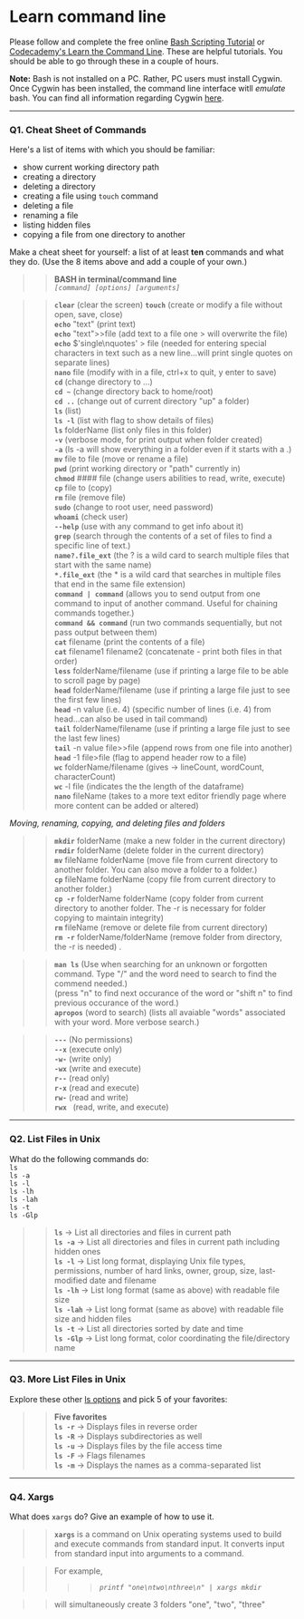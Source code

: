 # Learn command line

Please follow and complete the free online [Bash Scripting Tutorial](https://ryanstutorials.net/bash-scripting-tutorial/) or [Codecademy's Learn the Command Line](https://www.codecademy.com/learn/learn-the-command-line). These are helpful tutorials. You should be able to go through these in a couple of hours.

**Note:** Bash is not installed on a PC. Rather, PC users must install Cygwin. Once Cygwin has been installed, the command line interface witll _emulate_ bash. You can find all information regarding Cygwin [here](https://www.cygwin.com/).

---

### Q1.  Cheat Sheet of Commands  

Here's a list of items with which you should be familiar:  
* show current working directory path
* creating a directory
* deleting a directory
* creating a file using `touch` command
* deleting a file
* renaming a file
* listing hidden files
* copying a file from one directory to another

Make a cheat sheet for yourself: a list of at least **ten** commands and what they do.  (Use the 8 items above and add a couple of your own.)  

> > **BASH in terminal/command line**  
>> _`[command] [options] [arguments]`_  

>> **`clear`**				(clear the screen) 
>> **`touch`** 				(create or modify a file without open, save, close)  
>> **`echo`** "text"			(print text)  
>> **`echo`** "text">>file 		(add text to a file  one > will overwrite the file)  
>> **`echo`** $'single\nquotes' > file	(needed for entering special characters in text such as a new line...will print single    quotes on separate lines)  
>> **`nano`** file 			(modify with in a file, ctrl+x to quit, y enter to save)  
>> **`cd`**				(change directory to ...)  
>> **`cd ~`**				(change directory back to home/root)  
>> **`cd ..`**				(change out of current directory "up" a folder)  
>> **`ls`**				(list)  
>> **`ls -l`**				(list with flag to show details of files)  
>> **`ls`** folderName			(list only files in this folder)  
>> **`-v`**				(verbose mode, for print output when folder created)  
>> **`-a`** 				(ls -a will show everything in a folder even if it starts with a .)  
>> **`mv`** file to file			(move or rename a file)  
>> **`pwd`**				(print working directory or "path" currently in)  
>> **`chmod`** #### file			(change users abilities to read, write, execute)  
>> **`cp`** file to 			(copy)  
>> **`rm`** file				(remove file)  
>> **`sudo`** 				(change to root user, need password)  
>> **`whoami`**				(check user)  
>> **`--help`**				(use with any command to get info about it)  
>> **`grep`** 				(search through the contents of a set of files to find a specific line of text.)  
>> **`name?.file_ext`**			(the ? is a wild card to search multiple files that start with the same name)  
>> **`*.file_ext`**			(the * is a wild card that searches in multiple files that end in the same file                extension)  
>> **`command | command`**		(allows you to send output from one command to input of another command. Useful for chaining commands together.)  
>> **`command && command`** 		(run two commands sequentially, but not pass output between them)  
>> **`cat`** filename 			(print the contents of a file)  
>> **`cat`** filename1 filename2		(concatenate - print both files in that order)  
>> **`less`** folderName/filename	(use if printing a large file to be able to scroll page by page)  
>> **`head`** folderName/filename	(use if printing a large file just to see the first few lines)  
>> **`head`** -n value (i.e. 4)		(specific number of lines (i.e. 4) from head...can also be used in tail command)  
>> **`tail`** folderName/filename	(use if printing a large file just to see the last few lines)  
>> **`tail`** -n value  file>>file  	(append rows from one file into another)  
>> **`head`** -1 file>file		(flag to append header row to a file)  
>> **`wc`** folderName/filename		(gives -> lineCount, wordCount, characterCount)  
>> **`wc`** -l file			(indicates the the length of the dataframe)  
>> **`nano`** fileName			(takes to a more text editor friendly page where more content can be added or altered)  

_Moving, renaming, copying, and deleting files and folders_

>> **`mkdir`** folderName		(make a new folder in the current directory)  
>> **`rmdir`** folderName		(delete folder in the current directory)  
>> **`mv`** fileName folderName		(move file from current directory to another folder.  You can also move a folder to a folder.)  
>> **`cp`** fileName folderName		(copy file from current directory to another folder.)  
>> **`cp -r`** folderName folderName	(copy folder from current directory to another folder. The -r is necessary for folder copying to maintain integrity)  
>> **`rm`** fileName			(remove or delete file from current directory)  
>> **`rm -r`** folderName/folderName	(remove folder from directory, the -r is needed) . 

>> **`man ls`** 				(Use when searching for an unknown or forgotten command.  Type "/" and the word need to search to find the commend needed.)  
				(press "n" to find next occurance of the word or "shift n" to find previous occurance of the word.)  
>> **`apropos`** (word to search)	(lists all avaiable "words" associated with your word.  More verbose search.)  


>> **`---`**			(No permissions)  
>> **`--x`**			(execute only)  
>> **`-w-`**			(write only)  
>> **`-wx`**			(write and execute)  
>> **`r--`**			(read only)  
>> **`r-x`**			(read and execute)  
>> **`rw-`**			(read and write)  
>> **`rwx `**			(read, write, and execute)  

---

### Q2.  List Files in Unix   

What do the following commands do:  
`ls`  
`ls -a`  
`ls -l`  
`ls -lh`  
`ls -lah`  
`ls -t`  
`ls -Glp`  

> > **`ls`** -> List all directories and files in current path  
>> **`ls -a`** -> List all directories and files in current path including hidden ones  
>> **`ls -l`** -> List long format, displaying Unix file types, permissions, number of hard links, owner, group, size, last-modified date and filename  
>> **`ls -lh`** -> List long format (same as above) with readable file size  
>> **`ls -lah`** ->  List long format (same as above) with readable file size and hidden files  
>> **`ls -t`** -> List all directories sorted by date and time  
>> **`ls -Glp`** -> List long format, color coordinating the file/directory name  
---

### Q3.  More List Files in Unix  

Explore these other [ls options](http://www.techonthenet.com/unix/basic/ls.php) and pick 5 of your favorites:

>> **Five favorites**  
>> **`ls -r`** -> Displays files in reverse order  
>> **`ls -R`** -> Displays subdirectories as well  
>> **`ls -u`** -> Displays files by the file access time  
>> **`ls -F`** -> Flags filenames  
>> **`ls -m`** -> Displays the names as a comma-separated list  


---

### Q4.  Xargs   

What does `xargs` do? Give an example of how to use it.

>> **`xargs`** is a command on Unix operating systems used to build and execute commands from standard input. It converts input from standard input into arguments to a command.  

>> For example, 
>> >> _`printf "one\ntwo\nthree\n" | xargs mkdir`_  

>> will simultaneously create 3 folders "one", "two", "three" 
 

